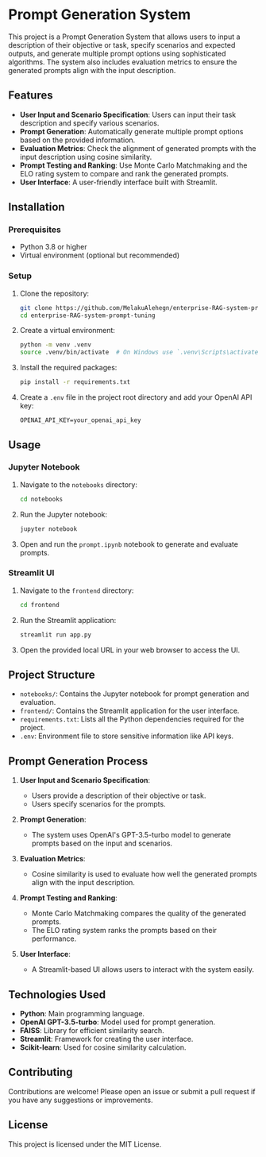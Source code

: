 # Prompt Generation System

This project is a Prompt Generation System that allows users to input a description of their objective or task, specify scenarios and expected outputs, and generate multiple prompt options using sophisticated algorithms. The system also includes evaluation metrics to ensure the generated prompts align with the input description. 

## Features

- **User Input and Scenario Specification**: Users can input their task description and specify various scenarios.
- **Prompt Generation**: Automatically generate multiple prompt options based on the provided information.
- **Evaluation Metrics**: Check the alignment of generated prompts with the input description using cosine similarity.
- **Prompt Testing and Ranking**: Use Monte Carlo Matchmaking and the ELO rating system to compare and rank the generated prompts.
- **User Interface**: A user-friendly interface built with Streamlit.

## Installation

### Prerequisites

- Python 3.8 or higher
- Virtual environment (optional but recommended)

### Setup

1. Clone the repository:
    ```bash
    git clone https://github.com/MelakuAlehegn/enterprise-RAG-system-prompt-tuning.git
    cd enterprise-RAG-system-prompt-tuning
    ```

2. Create a virtual environment:
    ```bash
    python -m venv .venv
    source .venv/bin/activate  # On Windows use `.venv\Scripts\activate`
    ```

3. Install the required packages:
    ```bash
    pip install -r requirements.txt
    ```

4. Create a `.env` file in the project root directory and add your OpenAI API key:
    ```env
    OPENAI_API_KEY=your_openai_api_key
    ```

## Usage

### Jupyter Notebook

1. Navigate to the `notebooks` directory:
    ```bash
    cd notebooks
    ```

2. Run the Jupyter notebook:
    ```bash
    jupyter notebook
    ```

3. Open and run the `prompt.ipynb` notebook to generate and evaluate prompts.

### Streamlit UI

1. Navigate to the `frontend` directory:
    ```bash
    cd frontend
    ```

2. Run the Streamlit application:
    ```bash
    streamlit run app.py
    ```

3. Open the provided local URL in your web browser to access the UI.

## Project Structure

- `notebooks/`: Contains the Jupyter notebook for prompt generation and evaluation.
- `frontend/`: Contains the Streamlit application for the user interface.
- `requirements.txt`: Lists all the Python dependencies required for the project.
- `.env`: Environment file to store sensitive information like API keys.

## Prompt Generation Process

1. **User Input and Scenario Specification**:
    - Users provide a description of their objective or task.
    - Users specify scenarios for the prompts.

2. **Prompt Generation**:
    - The system uses OpenAI's GPT-3.5-turbo model to generate prompts based on the input and scenarios.

3. **Evaluation Metrics**:
    - Cosine similarity is used to evaluate how well the generated prompts align with the input description.

4. **Prompt Testing and Ranking**:
    - Monte Carlo Matchmaking compares the quality of the generated prompts.
    - The ELO rating system ranks the prompts based on their performance.

5. **User Interface**:
    - A Streamlit-based UI allows users to interact with the system easily.

## Technologies Used

- **Python**: Main programming language.
- **OpenAI GPT-3.5-turbo**: Model used for prompt generation.
- **FAISS**: Library for efficient similarity search.
- **Streamlit**: Framework for creating the user interface.
- **Scikit-learn**: Used for cosine similarity calculation.

## Contributing

Contributions are welcome! Please open an issue or submit a pull request if you have any suggestions or improvements.

## License

This project is licensed under the MIT License.